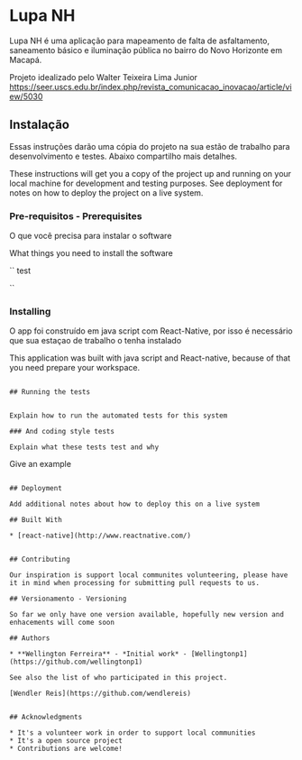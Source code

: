 # Lupa NH
Lupa NH é uma aplicação para mapeamento de falta de asfaltamento, saneamento básico e iluminação pública no bairro do Novo Horizonte em Macapá.

Projeto idealizado pelo Walter Teixeira Lima Junior
https://seer.uscs.edu.br/index.php/revista_comunicacao_inovacao/article/view/5030

## Instalação

Essas instruções darão uma cópia do projeto na sua estão de trabalho para desenvolvimento e testes. Abaixo compartilho mais detalhes.

These instructions will get you a copy of the project up and running on your local machine for development and testing purposes. See deployment for notes on how to deploy the project on a live system.

### Pre-requisitos - Prerequisites

O que você precisa para instalar o software

What things you need to install the software 

``
test  

``

### Installing

O app foi construído em java script com React-Native, por isso é necessário que sua estaçao de trabalho o tenha instalado 

This application was built with java script and React-native, because of that you need prepare your workspace.

```

## Running the tests


Explain how to run the automated tests for this system

### And coding style tests

Explain what these tests test and why

```
Give an example
```

## Deployment

Add additional notes about how to deploy this on a live system

## Built With

* [react-native](http://www.reactnative.com/)


## Contributing

Our inspiration is support local communites volunteering, please have it in mind when processing for submitting pull requests to us.

## Versionamento - Versioning

So far we only have one version available, hopefully new version and enhacements will come soon

## Authors

* **Wellington Ferreira** - *Initial work* - [Wellingtonp1](https://github.com/wellingtonp1)

See also the list of who participated in this project.
    
[Wendler Reis](https://github.com/wendlereis)


## Acknowledgments

* It's a volunteer work in order to support local communities 
* It's a open source project
* Contributions are welcome!



